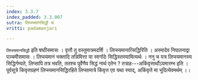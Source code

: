 ```yaml
---
index: 3.3.7
index_padded: 3.3.007
sutra: लिप्स्यमानसिद्धौ च
vritti: padamanjari

---
```

`लिप्स्यमानसिद्धौ` इति षष्ठीसमासः । वृत्तौ तु वस्तुमात्रमदर्शि । लिप्स्यमानात्सिद्धिरिति । अस्मादेव निपातनाद्वा पञ्चमीसमासः । लिप्स्यमानं भक्तादि तन्निमित्ता या स्वर्गादेः सिद्धिस्तस्यामित्यर्थः । ननु च यत्र लिप्स्यमानस्य सिद्धिर्गम्यते, लिप्सापि तत्र भवति, ततश्च पूर्वेणैव सिद्धं नार्थ एतेन ? तत्राह---अकिंवृत्तार्थोऽयमारम्भ इति । पूर्वसूत्रे किवृत्तग्रहणं लिप्स्यमानसिद्धिरहिते लिप्सामात्रे किंवृत्त एव यथा स्याद्, अकिंवृत्ते मा भूदित्येवमर्थम् ।।